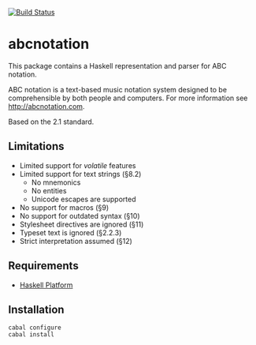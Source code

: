 
[![Build Status](https://travis-ci.org/music-suite/abcnotation.svg?branch=master)](https://travis-ci.org/music-suite/abcnotation)

# abcnotation

This package contains a Haskell representation and parser for ABC notation. 

ABC notation is a text-based music notation system designed to be comprehensible by both people and 
computers. For more information see <http://abcnotation.com>.

Based on the 2.1 standard.

## Limitations

  * Limited support for *volatile* features
  * Limited support for text strings (§8.2)
    * No mnemonics
    * No entities
    * Unicode escapes are supported
  * No support for macros (§9)
  * No support for outdated syntax (§10)
  * Stylesheet directives are ignored (§11)
  * Typeset text is ignored (§2.2.3)
  * Strict interpretation assumed (§12)


## Requirements

* [Haskell Platform](http://www.haskell.org/platform)

## Installation

    cabal configure
    cabal install
